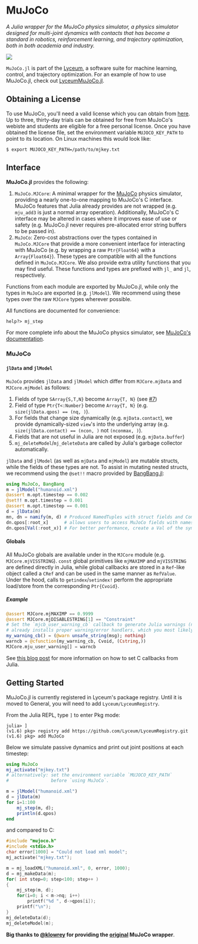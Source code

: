 # MuJoCo

*A Julia wrapper for the MuJoCo physics simulator, a physics simulator designed for
multi-joint dynamics with contacts that has become a standard in robotics,
reinforcement learning, and trajectory optimization, both in both academia and industry.*

![](https://github.com/Lyceum/MuJoCo.jl/workflows/CI/badge.svg)

`MuJoCo.jl` is part of the [Lyceum](https://www.lyceum.ml), a software suite for
machine learning, control, and trajectory optimization. For an example of how to use
MuJoCo.jl, check out [LyceumMuJoCo.jl](https://github.com/Lyceum/LyceumMuJoCo.jl).


## Obtaining a License

To use MuJoCo, you'll need a valid license which you can obtain from
[here](https://www.roboti.us/license.html). Up to three, thirty-day trials can be obtained
for free from MuJoCo's webiste and students are eligible for a free personal license.
Once you have obtained the license file, set the environment variable `MUJOCO_KEY_PATH`
to point to its location. On Linux machines this would look like:
```
$ export MUJOCO_KEY_PATH=/path/to/mjkey.txt
```

## Interface

**MuJoCo.jl** provides the following:

1. `MuJoCo.MJCore`: A minimal wrapper for the [MuJoCo](http://mujoco.org/) physics simulator,
    providing a nearly one-to-one mapping to MuJoCo's C interface. MuJoCo features that Julia already
    provides are not wrapped (e.g. `mju_add3` is just a normal array operation). Additionally, MuJoCo's
    C interface may be altered in cases where it improves ease of use or safety (e.g. MuJoCo.jl never
    requires pre-allocated error string buffers to be passed in).
2. `MuJoCo`: Zero-cost abstractions over the types contained in `MuJoCo.MJCore` that
    provide a more convenient interface for interacting with MuJoCo (e.g. by wrapping a raw
   `Ptr{Float64}` with a `Array{Float64}`). These types are compatible with all the functions
   defined in `MuJoCo.MJCore`. We also provide extra utility functions that you may find useful. These functions and types are prefixed with `jl_` and `jl`, respectively.

Functions from each module are exported by MuJoCo.jl, while only the types in `MuJoCo` are exported (e.g. `jlModel`). We recommend using these types over the raw `MJCore` types wherever possible.

All functions are documented for convenience:
```
help?> mj_step
```

For more complete info about the MuJoCo physics simulator, see [MuJoCo's documentation](http://www.mujoco.org/book).


### MuJoCo


#### `jlData` and `jlModel`

`MuJoCo` provides `jlData` and `jlModel` which differ from `MJCore.mjData` and `MJCore.mjModel` as follows:

   1) Fields of type `SArray{S,T,N}` become `Array{T, N}` (see [#7](https://github.com/Lyceum/MuJoCo.jl/issues/7))
   2) Field of type `Ptr{T<:Number}` become `Array{T, N}` (e.g. `size(jlData.qpos) == (nq, )`).
   3) For fields that change size dynamically (e.g. `mjData.contact`), we provide
      dynamically-sized `view`'s into the underlying array (e.g. `size(jlData.contact) == (ncon, )` not `(nconmax, )`).
   4) Fields that are not useful in Julia are not exposed (e.g. `mjData.buffer`)
   5) `mj_deleteModel`/`mj_deleteData` are called by Julia's garbage collector automatically.

`jlData` and `jlModel` (as well as `mjData` and `mjModel`) are mutable structs, while the fields of these types are not. To assist in mutating nested structs, we recommend using the `@set!!` macro provided by [BangBang.jl](https://github.com/tkf/BangBang.jl):
```julia
using MuJoCo, BangBang
m = jlModel("humanoid.xml")
@assert m.opt.timestep == 0.002
@set!! m.opt.timestep = 0.001
@assert m.opt.timestep == 0.001
d = jlData(m)
mn, dn = namify(m, d) # Produced NamedTuples with struct fields and ComponentArrays
dn.qpos[:root_x]      # allows users to access MuJoCo fields with names specified in the XML.
dn.qpos[Val(:root_x)] # For better performance, create a Val of the symbol name.
```

#### Globals

All MuJoCo globals are available under in the `MJCore` module (e.g. `MJCore.mjVISSTRING`).
`const` global primitives like `mjMAXIMP` and `mjVISSTRING` are defined directly in Julia,
while global callbacks are stored in a `Ref`-like object called a `CRef` and can be used
in the same manner as `RefValue`. Under the hood, calls to `getindex`/`setindex!` perform
the appropriate load/store from the corresponding `Ptr{Cvoid}`.

##### Example

```julia
@assert MJCore.mjMAXIMP == 0.9999
@assert MJCore.mjDISABLESTRING[1] == "Constraint"
# Set the `mjcb_user_warning_cb` callback to generate Julia warnings (note that MuJoCo.jl
# already installs proper warning/error handlers, which you most likely don't want to override)
my_warning_cb() = (@warn unsafe_string(msg); nothing)
warncb = @cfunction(my_warning_cb, Cvoid, (Cstring,))
MJCore.mju_user_warning[] = warncb
```

See [this blog post](https://julialang.org/blog/2013/05/callback) for more information on how to set C callbacks from Julia.

## Getting Started

MuJoCo.jl is currently registered in Lyceum's package registry. Until it is moved to General,
you will need to add `Lyceum/LyceumRegistry`.

From the Julia REPL, type `]` to enter Pkg mode:
```julia-repl
julia> ]
(v1.6) pkg> registry add https://github.com/Lyceum/LyceumRegistry.git
(v1.6) pkg> add MuJoCo
```

Below we simulate passive dynamics and print out joint positions
at each timestep:
```julia
using MuJoCo
mj_activate("mjkey.txt")
# alternatively: set the environment variable `MUJOCO_KEY_PATH`
#                before `using MuJoCo`.

m = jlModel("humanoid.xml")
d = jlData(m)
for i=1:100
    mj_step(m, d);
    println(d.qpos)
end
```

and compared to C:
```c
#include "mujoco.h"
#include <stdio.h>
char error[1000] = "Could not load xml model";
mj_activate("mjkey.txt");

m = mj_loadXML("humanoid.xml", 0, error, 1000);
d = mj_makeData(m);
for( int step=0; step<100; step++ )
{
    mj_step(m, d);
    for(i=0; i < m->nq; i++)
        printf("%d ", d->qpos[i]);
    printf("\n");
}
mj_deleteData(d);
mj_deleteModel(m);
```

**Big thanks to [@klowrey](https://github.com/klowrey) for providing the [original](https://github.com/klowrey/MuJoCo.jl) MuJoCo wrapper**.
